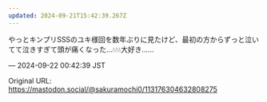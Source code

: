 ```yaml
---
updated: 2024-09-21T15:42:39.267Z
---
```


<p>やっとキンプリSSSのユキ様回を数年ぶりに見たけど、最初の方からずっと泣いてて泣きすぎて頭が痛くなった…💧💧💧大好き……</p>

&mdash; 2024-09-22 00:42:39 JST

Original URL: https://mastodon.social/@sakuramochi0/113176304632808275

